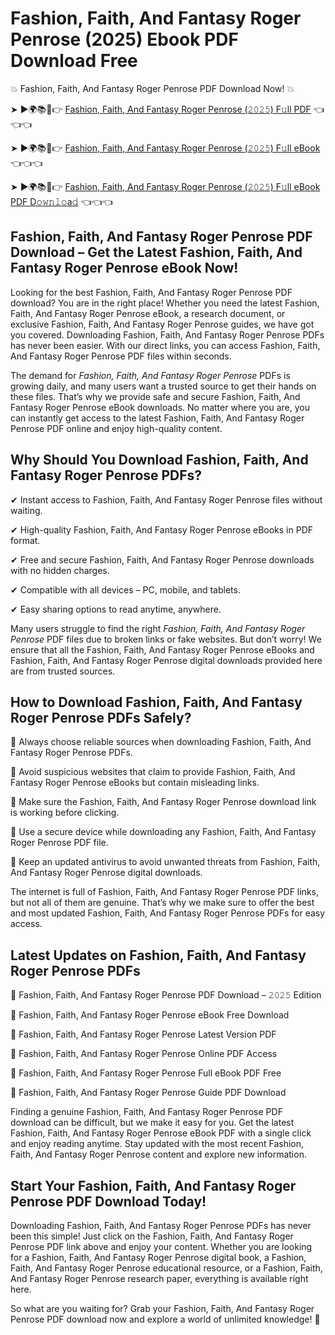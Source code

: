# Fashion, Faith, And Fantasy Roger Penrose (2025) Ebook PDF Download Free

💥 Fashion, Faith, And Fantasy Roger Penrose PDF Download Now! 💥

➤ ►🌍📚📱👉 [Fashion, Faith, And Fantasy Roger Penrose (𝟸𝟶𝟸𝟻) F𝚞ll PDF](https://getpdf.xyz/fashion-faith-and-fantasy-roger-penrose) 👈👈👈


➤ ►🌍📚📱👉 [Fashion, Faith, And Fantasy Roger Penrose (𝟸𝟶𝟸𝟻) F𝚞ll eBook](https://getpdf.xyz/fashion-faith-and-fantasy-roger-penrose) 👈👈👈


➤ ►🌍📚📱👉 [Fashion, Faith, And Fantasy Roger Penrose (𝟸𝟶𝟸𝟻) F𝚞ll eBook PDF D𝚘𝚠𝚗𝚕𝚘a𝚍](https://getpdf.xyz/fashion-faith-and-fantasy-roger-penrose) 👈👈👈


## Fashion, Faith, And Fantasy Roger Penrose PDF Download – Get the Latest Fashion, Faith, And Fantasy Roger Penrose eBook Now!

Looking for the best Fashion, Faith, And Fantasy Roger Penrose PDF download? You are in the right place! Whether you need the latest Fashion, Faith, And Fantasy Roger Penrose eBook, a research document, or exclusive Fashion, Faith, And Fantasy Roger Penrose guides, we have got you covered. Downloading Fashion, Faith, And Fantasy Roger Penrose PDFs has never been easier. With our direct links, you can access Fashion, Faith, And Fantasy Roger Penrose PDF files within seconds.

The demand for *Fashion, Faith, And Fantasy Roger Penrose* PDFs is growing daily, and many users want a trusted source to get their hands on these files. That’s why we provide safe and secure Fashion, Faith, And Fantasy Roger Penrose eBook downloads. No matter where you are, you can instantly get access to the latest Fashion, Faith, And Fantasy Roger Penrose PDF online and enjoy high-quality content.

## Why Should You Download Fashion, Faith, And Fantasy Roger Penrose PDFs?

✔ Instant access to Fashion, Faith, And Fantasy Roger Penrose files without waiting.

✔ High-quality Fashion, Faith, And Fantasy Roger Penrose eBooks in PDF format.

✔ Free and secure Fashion, Faith, And Fantasy Roger Penrose downloads with no hidden charges.

✔ Compatible with all devices – PC, mobile, and tablets.

✔ Easy sharing options to read anytime, anywhere.

Many users struggle to find the right *Fashion, Faith, And Fantasy Roger Penrose* PDF files due to broken links or fake websites. But don’t worry! We ensure that all the Fashion, Faith, And Fantasy Roger Penrose eBooks and Fashion, Faith, And Fantasy Roger Penrose digital downloads provided here are from trusted sources.

## How to Download Fashion, Faith, And Fantasy Roger Penrose PDFs Safely?

📌 Always choose reliable sources when downloading Fashion, Faith, And Fantasy Roger Penrose PDFs.

📌 Avoid suspicious websites that claim to provide Fashion, Faith, And Fantasy Roger Penrose eBooks but contain misleading links.

📌 Make sure the Fashion, Faith, And Fantasy Roger Penrose download link is working before clicking.

📌 Use a secure device while downloading any Fashion, Faith, And Fantasy Roger Penrose PDF file.

📌 Keep an updated antivirus to avoid unwanted threats from Fashion, Faith, And Fantasy Roger Penrose digital downloads.

The internet is full of Fashion, Faith, And Fantasy Roger Penrose PDF links, but not all of them are genuine. That’s why we make sure to offer the best and most updated Fashion, Faith, And Fantasy Roger Penrose PDFs for easy access.

## Latest Updates on Fashion, Faith, And Fantasy Roger Penrose PDFs

🔹 Fashion, Faith, And Fantasy Roger Penrose PDF Download – 𝟸𝟶𝟸𝟻 Edition

🔹 Fashion, Faith, And Fantasy Roger Penrose eBook Free Download

🔹 Fashion, Faith, And Fantasy Roger Penrose Latest Version PDF

🔹 Fashion, Faith, And Fantasy Roger Penrose Online PDF Access

🔹 Fashion, Faith, And Fantasy Roger Penrose Full eBook PDF Free

🔹 Fashion, Faith, And Fantasy Roger Penrose Guide PDF Download

Finding a genuine Fashion, Faith, And Fantasy Roger Penrose PDF download can be difficult, but we make it easy for you. Get the latest Fashion, Faith, And Fantasy Roger Penrose eBook PDF with a single click and enjoy reading anytime. Stay updated with the most recent Fashion, Faith, And Fantasy Roger Penrose content and explore new information.

## Start Your Fashion, Faith, And Fantasy Roger Penrose PDF Download Today!

Downloading Fashion, Faith, And Fantasy Roger Penrose PDFs has never been this simple! Just click on the Fashion, Faith, And Fantasy Roger Penrose PDF link above and enjoy your content. Whether you are looking for a Fashion, Faith, And Fantasy Roger Penrose digital book, a Fashion, Faith, And Fantasy Roger Penrose educational resource, or a Fashion, Faith, And Fantasy Roger Penrose research paper, everything is available right here.

So what are you waiting for? Grab your Fashion, Faith, And Fantasy Roger Penrose PDF download now and explore a world of unlimited knowledge! 🚀